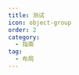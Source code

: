 ```yaml
---
title: 测试
icon: object-group
order: 2
category:
  - 指南
tag:
  - 布局
---
```


<Test />

<script setup>
import Test from "@components/demo.vue";
</script>